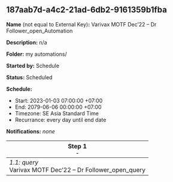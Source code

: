 ## 187aab7d-a4c2-21ad-6db2-9161359b1fba

**Name** (not equal to External Key)**:** Varivax MOTF Dec’22 – Dr Follower_open_Automation

**Description:** n/a

**Folder:** my automations/

**Started by:** Schedule

**Status:** Scheduled

**Schedule:**

* Start: 2023-01-03 07:00:00 +07:00
* End: 2079-06-06 00:00:00 +07:00
* Timezone: SE Asia Standard Time
* Recurrance: every day until end date

**Notifications:** _none_


| Step 1<br>_<small>-</small>_ |
| --- |
| _1.1: query_<br>Varivax MOTF Dec’22 – Dr Follower_open_query |
